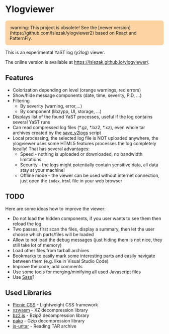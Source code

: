 # Ylogviewer

<p style="background-color: #fdd3a2; padding: 1em; border-radius: 8px">
:warning: This project is obsolete! See the [newer version](https://github.com/lslezak/ylogviewer2) based on React and PatternFly.
</p>


This is an experimental YaST log (y2log) viewer.

The online version is available at https://lslezak.github.io/ylogviewer/.

## Features

- Colorization depending on level (orange warnings, red errors)
- Show/hide message components (date, time, severity, PID, ...)
- Filtering
  - By severity (warning, error,...)
  - By component (libzypp, UI, storage, ...)
- Displays list of the found YaST processes, useful if the log contains several
  YaST runs
- Can read compressed log files (\*.gz, \*.bz2, \*.xz), even whole tar archives
  created by the [save_y2logs](
  https://github.com/yast/yast-yast2/blob/master/scripts/save_y2logs) script
- Local processing, the selected log file is NOT uploaded anywhere, the
  ylogviewer uses some HTML5 features processes the log completely locally!
  That has several advantages:
  - Speed - nothing is uploaded or downloaded, no bandwidth limitations
  - Security - the logs might potentially contain sensitive data, all data
    stay at your machine!
  - Offline mode - the viewer can be used without internet connection, just
    open the `index.html` file in your web browser

## TODO

Here are some ideas how to improve the viewer:

- Do not load the hidden components, if you user wants to see them then reload
  the log
- Two passes, first scan the files, display a summary, then let the user
  choose which parts/files will be loaded
- Allow to not load the debug messages (just hiding them is not nice, they still
  take lot of memory)
- Load other files from tarball archives
- Bookmarks to easily mark some interesting parts and easily navigate between
  them (e.g. like in Visual Studio Code)
- Improve the code, add comments
- Use some tools for merging/minifying all used Javascript files
- Use [Sass](https://sass-lang.com/)?

## Used Libraries

- [Picnic CSS](https://picnicss.com/) - Lightweight CSS framework
- [xzwasm](https://github.com/SteveSanderson/xzwasm) - XZ decompression library
- [bz2.js](https://github.com/SheetJS/bz2) - Bzip2 decompression library
- [pako](https://github.com/nodeca/pako) - Gzip decompression library
- [js-untar](https://github.com/InvokIT/js-untar) - Reading TAR archive
